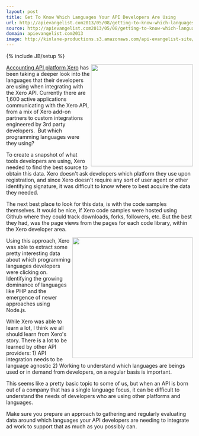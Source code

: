 ```yaml
---
layout: post
title: Get To Know Which Languages Your API Developers Are Using
url: http://apievangelist.com2013/05/08/getting-to-know-which-languages-your-api-developers-are-using/
source: http://apievangelist.com2013/05/08/getting-to-know-which-languages-your-api-developers-are-using/
domain: apievangelist.com2013
image: http://kinlane-productions.s3.amazonaws.com/api-evangelist-site/blog/xero-logo.png
---
```

{% include JB/setup %}<p>
     <a title="Xero Accounting Software" href="http://developer.xero.com/" target="_blank"><img src="https://s3.amazonaws.com/kinlane-productions/xero/xero-logo.png"  width="275" align="right" /></a>
</p>
<p>
     <a title="Xero Accounting Software" href="http://developer.xero.com/" target="_blank">Accounting API platform Xero</a> has been taking a deeper look into the languages that their developers are using when integrating with the Xero API. Currently there are 1,600 active applications communicating with the Xero API, from a mix of Xero add-on partners to custom integrations engineered by 3rd party developers.  But which programming languages were they using?
</p>
<p>
     To create a snapshot of what tools developers are using, Xero needed to find the best source to obtain this data. Xero doesn't ask developers which platform they use upon registration, and since Xero doesn't require any sort of user agent or other identifying signature, it was difficult to know where to best acquire the data they needed.
</p>
<p>
     The next best place to look for this data, is with the code samples themselves. It would be nice, if Xero code samples were hosted using Github where they could track downloads, forks, followers, etc. But the best they had, was the page views from the pages for each code library, within the Xero developer area.
</p>
<p>
     <a title="Xero Accounting Software" href="http://developer.xero.com/" target="_blank"><img src="https://s3.amazonaws.com/kinlane-productions/xero/xero-2013-usage-chart.png"  width="325" align="right" /></a>
</p>
<p>
     Using this approach, Xero was able to extract some pretty interesting data about which programming languages developers were clicking on. Identifying the growing dominance of languages like PHP and the emergence of newer approaches using Node.js.
</p>
<p>
     While Xero was able to learn a lot, I think we all should learn from Xero's story. There is a lot to be learned by other API providers: 1) API integration needs to be language agnostic 2) Working to understand which languages are beings used or in demand from developers, on a regular basis is important.
</p>
<p>
     This seems like a pretty basic topic to some of us, but when an API is born out of a company that has a single language focus, it can be difficult to understand the needs of developers who are using other platforms and languages.
</p>
<p>
     Make sure you prepare an approach to gathering and regularly evaluating data around which languages your API developers are needing to integrate ad work to support that as much as you possibly can.
</p>
